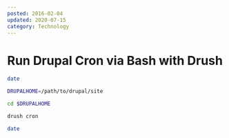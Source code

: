 ```yaml
---
posted: 2016-02-04
updated: 2020-07-15
category: Technology
---
```


# Run Drupal Cron via Bash with Drush

```bash
date

DRUPALHOME=/path/to/drupal/site

cd $DRUPALHOME

drush cron

date
```

